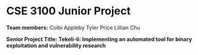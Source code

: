 # CSE 3100 Junior Project

**Team members:**
Colbi Appleby
Tyler Price
Lillian Chu

**Senior Project Title: Tekeli-li: Implementing an automated tool for binary exploitation and vulnerability research**


